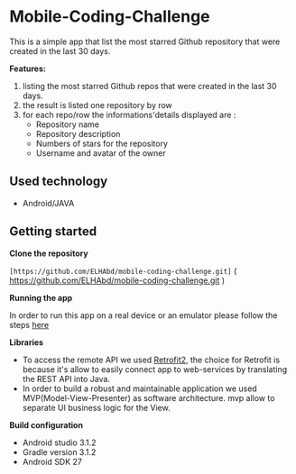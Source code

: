# Mobile-Coding-Challenge

This is a simple app that list the most starred Github repository that were created in the last 30 days.

**Features:**

1. listing the most starred Github repos that were created in the last 30 days.
2. the result is listed one repository by row
3. for each repo/row the informations'details displayed are :
   - Repository name
   - Repository description
   - Numbers of stars for the repository
   - Username and avatar of the owner

## Used technology

 - Android/JAVA
 
## Getting started ##
 
 **Clone the repository**
 
 `[https://github.com/ELHAbd/mobile-coding-challenge.git]` ( https://github.com/ELHAbd/mobile-coding-challenge.git )
 
 
 **Running the app**
 
 In order to run this app on a real device or an emulator please follow the steps [here](https://developer.android.com/training/basics/firstapp/running-app)
 
 **Libraries**
 
  - To access the remote API we used [Retrofit2]( https://square.github.io/retrofit/ ), the choice for Retrofit is because 
  it's allow  to easily connect app to web-services by translating the REST API into Java. 
  - In order to build a robust and maintainable application we used MVP(Model-View-Presenter) as software architecture. mvp allow to
  separate UI business logic for the View.
 

**Build configuration**

- Android studio 3.1.2
- Gradle version 3.1.2
- Android SDK 27

 
 
 
 
